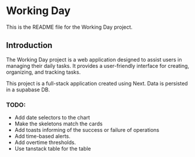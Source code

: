 # Working Day

This is the README file for the Working Day project.

## Introduction

The Working Day project is a web application designed to assist users in managing their daily tasks. It provides a user-friendly interface for creating, organizing, and tracking tasks.

This project is a full-stack application created using Next. Data is persisted in a supabase DB.

### TODO:

- Add date selectors to the chart
- Make the skeletons match the cards
- Add toasts informing of the success or failure of operations
- Add time-based alerts.
- Add overtime thresholds.
- Use tanstack table for the table
